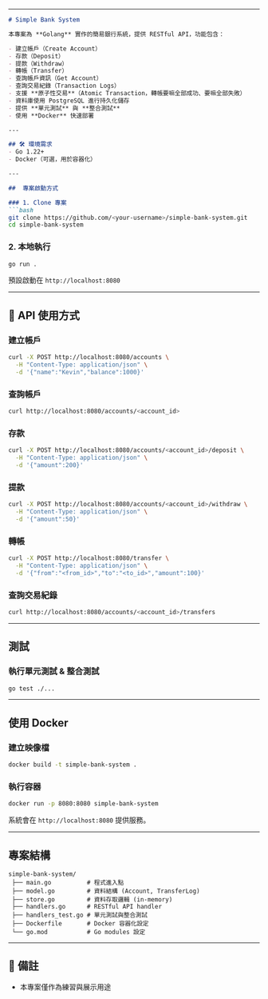 
---

````markdown
# Simple Bank System

本專案為 **Golang** 實作的簡易銀行系統，提供 RESTful API，功能包含：

- 建立帳戶（Create Account）
- 存款（Deposit）
- 提款（Withdraw）
- 轉帳（Transfer）
- 查詢帳戶資訊（Get Account）
- 查詢交易紀錄（Transaction Logs）
- 支援 **原子性交易**（Atomic Transaction，轉帳要嘛全部成功、要嘛全部失敗）
- 資料庫使用 PostgreSQL 進行持久化儲存
- 提供 **單元測試** 與 **整合測試**
- 使用 **Docker** 快速部署

---

## 🛠 環境需求
- Go 1.22+
- Docker（可選，用於容器化）

---

##  專案啟動方式

### 1. Clone 專案
```bash
git clone https://github.com/<your-username>/simple-bank-system.git
cd simple-bank-system
````

### 2. 本地執行

```bash
go run .
```

預設啟動在 `http://localhost:8080`

---

## 🔗 API 使用方式

### 建立帳戶

```bash
curl -X POST http://localhost:8080/accounts \
  -H "Content-Type: application/json" \
  -d '{"name":"Kevin","balance":1000}'
```

### 查詢帳戶

```bash
curl http://localhost:8080/accounts/<account_id>
```

### 存款

```bash
curl -X POST http://localhost:8080/accounts/<account_id>/deposit \
  -H "Content-Type: application/json" \
  -d '{"amount":200}'
```

### 提款

```bash
curl -X POST http://localhost:8080/accounts/<account_id>/withdraw \
  -H "Content-Type: application/json" \
  -d '{"amount":50}'
```

### 轉帳

```bash
curl -X POST http://localhost:8080/transfer \
  -H "Content-Type: application/json" \
  -d '{"from":"<from_id>","to":"<to_id>","amount":100}'
```

### 查詢交易紀錄

```bash
curl http://localhost:8080/accounts/<account_id>/transfers
```

---

##  測試

### 執行單元測試 & 整合測試

```bash
go test ./...
```

---

##  使用 Docker

### 建立映像檔

```bash
docker build -t simple-bank-system .
```

### 執行容器

```bash
docker run -p 8080:8080 simple-bank-system
```

系統會在 `http://localhost:8080` 提供服務。

---

##  專案結構

```
simple-bank-system/
 ├── main.go          # 程式進入點
 ├── model.go         # 資料結構 (Account, TransferLog)
 ├── store.go         # 資料存取邏輯 (in-memory)
 ├── handlers.go      # RESTful API handler
 ├── handlers_test.go # 單元測試與整合測試
 ├── Dockerfile       # Docker 容器化設定
 └── go.mod           # Go modules 設定
```

---

## 📌 備註

* 本專案僅作為練習與展示用途

```

